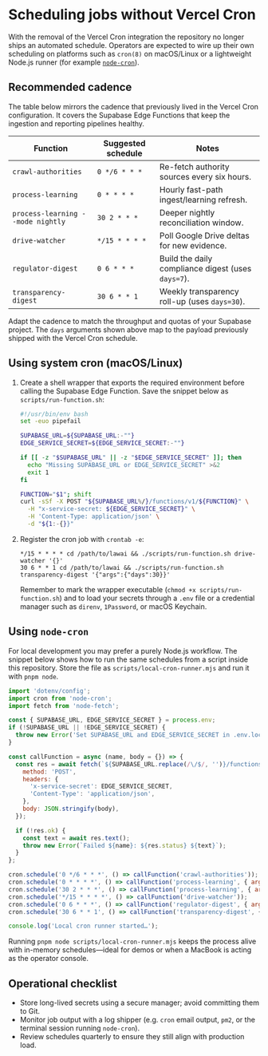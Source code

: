 # Scheduling jobs without Vercel Cron

With the removal of the Vercel Cron integration the repository no longer ships
an automated schedule. Operators are expected to wire up their own scheduling on
platforms such as `cron(8)` on macOS/Linux or a lightweight Node.js runner (for
example [`node-cron`](https://www.npmjs.com/package/node-cron)).

## Recommended cadence

The table below mirrors the cadence that previously lived in the Vercel Cron
configuration. It covers the Supabase Edge Functions that keep the ingestion and
reporting pipelines healthy.

| Function | Suggested schedule | Notes |
| -------- | ------------------ | ----- |
| `crawl-authorities` | `0 */6 * * *` | Re-fetch authority sources every six hours. |
| `process-learning` | `0 * * * *` | Hourly fast-path ingest/learning refresh. |
| `process-learning --mode nightly` | `30 2 * * *` | Deeper nightly reconciliation window. |
| `drive-watcher` | `*/15 * * * *` | Poll Google Drive deltas for new evidence. |
| `regulator-digest` | `0 6 * * *` | Build the daily compliance digest (uses `days=7`). |
| `transparency-digest` | `30 6 * * 1` | Weekly transparency roll-up (uses `days=30`). |

Adapt the cadence to match the throughput and quotas of your Supabase project.
The `days` arguments shown above map to the payload previously shipped with the
Vercel Cron schedule.

## Using system cron (macOS/Linux)

1. Create a shell wrapper that exports the required environment before calling
the Supabase Edge Function. Save the snippet below as `scripts/run-function.sh`:

   ```bash
   #!/usr/bin/env bash
   set -euo pipefail

   SUPABASE_URL=${SUPABASE_URL:-""}
   EDGE_SERVICE_SECRET=${EDGE_SERVICE_SECRET:-""}

   if [[ -z "$SUPABASE_URL" || -z "$EDGE_SERVICE_SECRET" ]]; then
     echo "Missing SUPABASE_URL or EDGE_SERVICE_SECRET" >&2
     exit 1
   fi

   FUNCTION="$1"; shift
   curl -sSf -X POST "${SUPABASE_URL%/}/functions/v1/${FUNCTION}" \
     -H "x-service-secret: ${EDGE_SERVICE_SECRET}" \
     -H 'Content-Type: application/json' \
     -d "${1:-{}}"
   ```

2. Register the cron job with `crontab -e`:

   ```cron
   */15 * * * * cd /path/to/lawai && ./scripts/run-function.sh drive-watcher '{}'
   30 6 * * 1 cd /path/to/lawai && ./scripts/run-function.sh transparency-digest '{"args":{"days":30}}'
   ```

   Remember to mark the wrapper executable (`chmod +x scripts/run-function.sh`) and
   to load your secrets through a `.env` file or a credential manager such as
   `direnv`, `1Password`, or macOS Keychain.

## Using `node-cron`

For local development you may prefer a purely Node.js workflow. The snippet
below shows how to run the same schedules from a script inside this repository.
Store the file as `scripts/local-cron-runner.mjs` and run it with `pnpm node`.

```js
import 'dotenv/config';
import cron from 'node-cron';
import fetch from 'node-fetch';

const { SUPABASE_URL, EDGE_SERVICE_SECRET } = process.env;
if (!SUPABASE_URL || !EDGE_SERVICE_SECRET) {
  throw new Error('Set SUPABASE_URL and EDGE_SERVICE_SECRET in .env.local');
}

const callFunction = async (name, body = {}) => {
  const res = await fetch(`${SUPABASE_URL.replace(/\/$/, '')}/functions/v1/${name}`, {
    method: 'POST',
    headers: {
      'x-service-secret': EDGE_SERVICE_SECRET,
      'Content-Type': 'application/json',
    },
    body: JSON.stringify(body),
  });

  if (!res.ok) {
    const text = await res.text();
    throw new Error(`Failed ${name}: ${res.status} ${text}`);
  }
};

cron.schedule('0 */6 * * *', () => callFunction('crawl-authorities'));
cron.schedule('0 * * * *', () => callFunction('process-learning', { args: { mode: 'hourly' } }));
cron.schedule('30 2 * * *', () => callFunction('process-learning', { args: { mode: 'nightly' } }));
cron.schedule('*/15 * * * *', () => callFunction('drive-watcher'));
cron.schedule('0 6 * * *', () => callFunction('regulator-digest', { args: { days: 7 } }));
cron.schedule('30 6 * * 1', () => callFunction('transparency-digest', { args: { days: 30 } }));

console.log('Local cron runner started…');
```

Running `pnpm node scripts/local-cron-runner.mjs` keeps the process alive with
in-memory schedules—ideal for demos or when a MacBook is acting as the operator
console.

## Operational checklist

- Store long-lived secrets using a secure manager; avoid committing them to
  Git.
- Monitor job output with a log shipper (e.g. `cron` email output, `pm2`, or the
  terminal session running `node-cron`).
- Review schedules quarterly to ensure they still align with production load.
